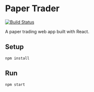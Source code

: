 # Paper Trader
[![Build Status](https://travis-ci.org/volsci/paper-trader-react.svg?branch=master)](https://travis-ci.org/volsci/paper-trader-react)

A paper trading web app built with React. 

Setup
---

```
npm install
```

Run
---

```
npm start
```
